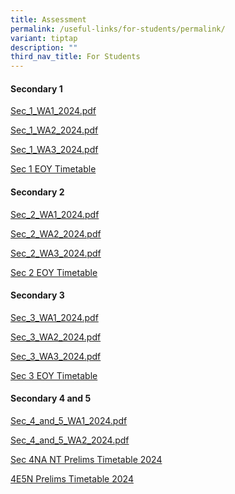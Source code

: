 ```yaml
---
title: Assessment
permalink: /useful-links/for-students/permalink/
variant: tiptap
description: ""
third_nav_title: For Students
---
```

<h4><strong>Secondary 1</strong></h4>
<p><a href="/files/Pdf/Weighted Assessment/Sec_1_WA1_2024.pdf" rel="noopener noreferrer nofollow" target="_blank">Sec_1_WA1_2024.pdf</a>
</p>
<p><a href="/files/Pdf/Weighted Assessment/Sec_1_WA2_2024.pdf" rel="noopener noreferrer nofollow" target="_blank">Sec_1_WA2_2024.pdf</a>
</p>
<p><a href="/files/Pdf/Weighted Assessment/Sec_1_WA3_2024.pdf" rel="noopener noreferrer nofollow" target="_blank">Sec_1_WA3_2024.pdf</a>
</p>
<p><a href="/files/Pdf/Weighted Assessment/Sec_1_EOY_Timetable.pdf" rel="noopener nofollow" target="_blank">Sec 1 EOY Timetable </a>
</p>
<h4><strong>Secondary 2</strong></h4>
<p><a href="/files/Pdf/Weighted Assessment/Sec_2_WA1_2024.pdf" rel="noopener noreferrer nofollow" target="_blank">Sec_2_WA1_2024.pdf</a>
</p>
<p><a href="/files/Pdf/Weighted Assessment/Sec_2_WA2_2024.pdf" rel="noopener noreferrer nofollow" target="_blank">Sec_2_WA2_2024.pdf</a>
</p>
<p><a href="/files/Pdf/Weighted Assessment/Sec_2_WA3_2024.pdf" rel="noopener noreferrer nofollow" target="_blank">Sec_2_WA3_2024.pdf</a>
</p>
<p><a href="/files/Pdf/Weighted Assessment/Sec_2_EOY_Timetable.pdf" rel="noopener nofollow" target="_blank">Sec 2 EOY Timetable </a>
</p>
<h4><strong>Secondary 3</strong></h4>
<p><a href="/files/Pdf/Weighted Assessment/Sec_3_WA1_2024.pdf" rel="noopener noreferrer nofollow" target="_blank">Sec_3_WA1_2024.pdf</a>
</p>
<p><a href="/files/Pdf/Weighted Assessment/Sec_3_WA2_2024.pdf" rel="noopener noreferrer nofollow" target="_blank">Sec_3_WA2_2024.pdf</a>
</p>
<p><a href="/files/Pdf/Weighted Assessment/Sec_3_WA3_2024.pdf" rel="noopener noreferrer nofollow" target="_blank">Sec_3_WA3_2024.pdf</a>
</p>
<p><a href="/files/Pdf/Weighted Assessment/Sec_3_EOY_Timetable.pdf" rel="noopener nofollow" target="_blank">Sec 3 EOY Timetable </a>
</p>
<h4><strong>Secondary 4 and 5</strong></h4>
<p><a href="/files/Pdf/Weighted Assessment/Sec_4_and_5_WA1_2024.pdf" rel="noopener noreferrer nofollow" target="_blank">Sec_4_and_5_WA1_2024.pdf</a>
</p>
<p><a href="/files/Pdf/Weighted Assessment/Sec_4_and_5_WA2_2024.pdf" rel="noopener noreferrer nofollow" target="_blank">Sec_4_and_5_WA2_2024.pdf</a>
</p>
<p><a href="/files/Pdf/Sec_4NA_NT_Prelims_Timetable_2024.pdf" rel="noopener noreferrer nofollow" target="_blank">Sec 4NA NT Prelims Timetable 2024</a>
</p>
<p><a href="/files/Pdf/4E5N_Prelims_Timetable_Updated_6_Aug.pdf" rel="noopener noreferrer nofollow" target="_blank">4E5N Prelims Timetable 2024</a>
</p>
<p></p>